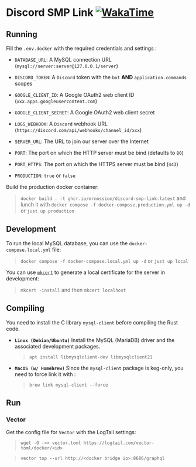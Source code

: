 # Discord SMP Link [![WakaTime](https://wakatime.com/badge/github/MrNossiom/discord-smp-link.svg)](https://wakatime.com/badge/github/MrNossiom/discord-smp-link)

## Running

Fill the `.env.docker` with the required credentials and settings :

-   `DATABASE_URL`: A MySQL connection URL (`mysql://server:server@127.0.0.1/server`)
-   `DISCORD_TOKEN`: A `Discord` token with the `bot` **AND** `application.commands` scopes
-   `GOOGLE_CLIENT_ID`: A Google OAuth2 web client ID (`xxx.apps.googleusercontent.com`)
-   `GOOGLE_CLIENT_SECRET`: A Google OAuth2 web client secret

-   `LOGS_WEBHOOK`: A `Discord` webhook URL (`https://discord.com/api/webhooks/channel_id/xxx`)
-   `SERVER_URL`: The URL to join our server over the Internet
-   `PORT`: The port on which the HTTP server must be bind (defaults to `80`)
-   `PORT_HTTPS`: The port on which the HTTPS server must be bind (`443`)
-   `PRODUCTION`: `true` or `false`

Build the production docker container:

> `docker build . -t ghcr.io/mrnossiom/discord-smp-link:latest`
> and lunch it with
> `docker compose -f docker-compose.production.yml up -d` or `just up production`

## Development

To run the local MySQL database, you can use the `docker-compose.local.yml` file:

> `docker compose -f docker-compose.local.yml up -d`
> or
> `just up local`

You can use [`mkcert`](https://github.com/FiloSottile/mkcert) to generate a local certificate for the server in development:

> `mkcert -install` and then `mkcert localhost`

## Compiling

You need to install the C library `mysql-client` before compiling the Rust code.

-   **`Linux (Debian/Ubuntu)`**
    Install the MySQL (MariaDB) driver and the associated development packages.

    > `apt install libmysqlclient-dev libmysqlclient21`

-   **`MacOS (w/ Homebrew)`**
    Since the `mysql-client` package is keg-only, you need to force link it with :
    > `brew link mysql-client --force`

## Run

### Vector

Get the config file for `Vector` with the LogTail settings:

> `wget -O ->> vector.toml https://logtail.com/vector-toml/docker/<id>`

> `vector top --url http://<docker bridge ip>:8686/graphql`

